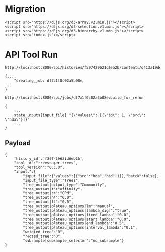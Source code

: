 # Migration

    <script src="https://d3js.org/d3-array.v2.min.js"></script>
    <script src="https://d3js.org/d3-selection.v1.min.js"></script>
    <script src="https://d3js.org/d3-hierarchy.v1.min.js"></script>
    <script src="index.js"></script>



# API Tool Run

    http://localhost:8080/api/histories/f597429621d6eb2b/contents/d413a19dec13d11e

    {....
        "creating_job: df7a1f0c02a5b08e,
    ...
    }

    http://localhost:8080/api/jobs/df7a1f0c02a5b08e/build_for_rerun

    {
        ...
        state_inputs[input_file] "{\"values\": [{\"id\": 1, \"src\": \"hda\"}]}"
        ...
    }
## Payload

    {
        "history_id":"f597429621d6eb2b",
        "tool_id":"treescaper-trees",
        "tool_version":"0.1.0",
        "inputs":{
            "input_file":{"values":[{"src":"hda","hid":1}],"batch":false},
            "input_file_type":"Trees",
            "tree_output|output_type":"Community",
            "tree_output|t":"Affinity",
            "tree_output|cm":"CPM",
            "tree_output|hf":"0.0",
            "tree_output|lf":"0.0",
            "tree_output|plateau_options|lm":"manual",
            "tree_output|plateau_options|lambda_sign":"true",
            "tree_output|plateau_options|fixed_lambda":"0.0",
            "tree_output|plateau_options|start_lambda":"0.0",
            "tree_output|plateau_options|end_lambda":"0.5",
            "tree_output|plateau_options|interval_lambda":"0.1",
            "weigted_tree":"0",
            "rooted_tree":"0",
            "subsample|subsample_selector":"no_subsample"}
    }
